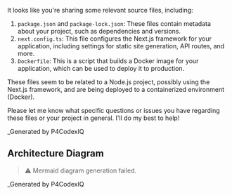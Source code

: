It looks like you're sharing some relevant source files, including:

1. `package.json` and `package-lock.json`: These files contain metadata about your project, such as dependencies and versions.
2. `next.config.ts`: This file configures the Next.js framework for your application, including settings for static site generation, API routes, and more.
3. `Dockerfile`: This is a script that builds a Docker image for your application, which can be used to deploy it to production.

These files seem to be related to a Node.js project, possibly using the Next.js framework, and are being deployed to a containerized environment (Docker).

Please let me know what specific questions or issues you have regarding these files or your project in general. I'll do my best to help!

_Generated by P4CodexIQ

## Architecture Diagram

> ⚠️ Mermaid diagram generation failed.

_Generated by P4CodexIQ